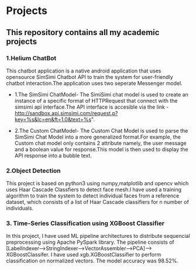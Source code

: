 # Projects

## This repository contains all my academic projects

### 1.Helium ChatBot
This chatbot application is a native android application that uses opensource SimSimi Chatbot API to train the system for user-friendly chatbot interaction.The application uses two seperate Messenger model.
* 1.The SimSimi ChatModel- The SimiSimi chat model is used to create an instance of a specific format of HTTPRequest that connect with the simsimi api interface.The API interface is accesible via the link - http://sandbox.api.simsimi.com/request.p?key=%s&lc=en&ft=1.0&text=%s".

* 2.The Custom ChatModel- The Custom Chat Model is used to parse the SimSimi Chat Model into a more generalized format.For example, the Custom chat model only contains 2 attribute namely, the user message and a boolean value for response.This model is then used to display the API response into a bubble text.


### 2.Object Detection
This project is based on python3 using numpy,matplotlib and opencv which uses Haar Cascade Classfiers to detect face mesh.I have used a training algorithm to train the system to detect individual faces from a reference dataset, which consists of a list of Haar Cascade classifiers for n number of individuals.

### 3. Time-Series Classification using XGBoost Classifier
In this project, I have used ML pipeline architectures to distribute sequencial preprocessing using Apache PySpark library. The pipeline consists of [LabelIndexer-->StringIndexer-->VectorAssembler-->PCA]--> XGBoostClassifer. I have used xgb.XGBoostClassifier to perform classification on normalized vectors. The model accuracy was 98.52%.
